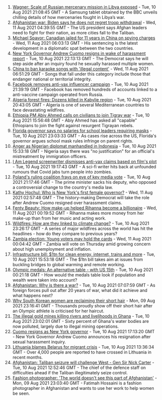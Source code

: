 1. [Wagner: Scale of Russian mercenary mission in Libya exposed](https://www.bbc.co.uk/news/world-africa-58009514) - Tue, 10 Aug 2021 21:08:45 GMT - A Samsung tablet obtained by the BBC unveils chilling details of how mercenaries fought in Libya’s war.
2. [Afghanistan war: Biden says he does not regret troop withdrawal](https://www.bbc.co.uk/news/world-asia-58167408) - Wed, 11 Aug 2021 04:39:55 GMT - The US president says Afghan leaders need to fight for their nation, as more cities fall to the Taliban.
3. [Michael Spavor: Canadian jailed for 11 years in China on spying charges](https://www.bbc.co.uk/news/world-asia-china-58168587) - Wed, 11 Aug 2021 06:03:13 GMT - His sentencing is the latest development in a diplomatic spat between the two countries.
4. [New York Governor Andrew Cuomo resigns in wake of harassment report](https://www.bbc.co.uk/news/world-us-canada-58164719) - Tue, 10 Aug 2021 22:13:13 GMT - The Democrat says he will step aside after an inquiry found he sexually harassed multiple women.
5. [China to ban karaoke songs with 'illegal content'](https://www.bbc.co.uk/news/world-asia-china-58168638) - Wed, 11 Aug 2021 06:51:29 GMT - Songs that fall under this category include those that endanger national or territorial integrity.
6. [Facebook removes anti-vax influencer campaign](https://www.bbc.co.uk/news/blogs-trending-58167339) - Tue, 10 Aug 2021 21:39:19 GMT - Facebook has removed hundreds of accounts linked to a anti-vaccine campaign operated from Russia.
7. [Algeria forest fires: Dozens killed in Kabylie region](https://www.bbc.co.uk/news/world-africa-58165169) - Tue, 10 Aug 2021 20:43:05 GMT - Algeria is one of several Mediterranean countries to face devastating wildfires.
8. [Ethiopia PM Abiy Ahmed calls on civilians to join Tigray war](https://www.bbc.co.uk/news/world-africa-58163641) - Tue, 10 Aug 2021 15:56:48 GMT - Abiy Ahmed has asked all "capable" Ethiopians to join the fight against resurgent Tigrayan rebels.
9. [Florida governor says no salaries for school leaders requiring masks](https://www.bbc.co.uk/news/world-us-canada-58162329) - Tue, 10 Aug 2021 23:03:33 GMT - As cases rise across the US, Florida's governor argues school mask rules infringe on parent rights.
10. [Anger as Nigerian diplomat manhandled in Indonesia](https://www.bbc.co.uk/news/world-africa-58159675) - Tue, 10 Aug 2021 15:33:18 GMT - Nigeria says there was "no justification" for an official's mistreatment by immigration officers.
11. [I Am Legend screenwriter dismisses anti-vax claims based on film's plot](https://www.bbc.co.uk/news/entertainment-arts-58164833) - Tue, 10 Aug 2021 19:17:43 GMT - A sci-fi writer hits back at unfounded rumours that Covid jabs turn people into zombies.
12. [Poland's ruling coalition frays on eve of key media vote](https://www.bbc.co.uk/news/world-europe-58164513) - Tue, 10 Aug 2021 21:17:46 GMT - The prime minister sacks his deputy, who opposed a controversial change to the country's media law.
13. [Kathy Hochul: Who is New York's first female governor?](https://www.bbc.co.uk/news/world-us-canada-58167825) - Wed, 11 Aug 2021 02:57:48 GMT - The history-making Democrat will take the role after Andrew Cuomo resigned over harassment claims.
14. [Fenty Beauty: How make-up helped Rihanna become a billionaire](https://www.bbc.co.uk/news/newsbeat-58084543) - Wed, 11 Aug 2021 00:19:52 GMT - Rihanna makes more money from her make-up than from her music and acting work.
15. [Wildfires: How are they linked to climate change?](https://www.bbc.co.uk/news/58159451) - Tue, 10 Aug 2021 23:26:17 GMT - A series of major wildfires across the world has hit the headlines - how do they compare to previous years?
16. [Zambia election: Young voters may hold the cards](https://www.bbc.co.uk/news/world-africa-58146384) - Wed, 11 Aug 2021 00:04:42 GMT - Zambia will vote on Thursday amid growing concern about high unemployment and inflation.
17. [Infrastructure bill: $1tn for clean energy, internet, trains and more](https://www.bbc.co.uk/news/world-us-canada-58152467) - Tue, 10 Aug 2021 15:53:18 GMT - The $1tn bill takes aim at issues from buckling bridges to global warming and remote working.
18. [Olympic medals: An alternative table - with US 15th](https://www.bbc.co.uk/news/world-us-canada-58143550) - Tue, 10 Aug 2021 00:21:18 GMT - How would the medals table look if population and wealth were taken into account?
19. [Afghanistan: Why is there a war?](https://www.bbc.co.uk/news/world-asia-49192495) - Tue, 10 Aug 2021 07:07:59 GMT - As foreign forces pull out after 20 years of war, what did it achieve and what happens next?
20. [Why South Korean women are reclaiming their short hair](https://www.bbc.co.uk/news/world-asia-58082355) - Mon, 09 Aug 2021 23:16:41 GMT - Thousands proudly show off their short hair after an Olympic athlete is criticised for her haircut.
21. [The illegal gold mines killing rivers and livelihoods in Ghana](https://www.bbc.co.uk/news/world-africa-58119653) - Tue, 10 Aug 2021 23:02:01 GMT - Sixty percent of Ghana's water bodies are now polluted, largely due to illegal mining operations.
22. [Cuomo resigns as New York governor](https://www.bbc.co.uk/news/world-us-canada-58165667) - Tue, 10 Aug 2021 17:13:20 GMT - New York Governor Andrew Cuomo announces his resignation after sexual harassment inquiry.
23. [Lithuania blames Belarus for migrant crisis](https://www.bbc.co.uk/news/world-europe-58121577) - Tue, 10 Aug 2021 13:36:34 GMT - Over 4,000 people are reported to have crossed in Lithuania in recent months.
24. [Afghanistan: Taliban seizure will challenge West - Gen Sir Nick Carter](https://www.bbc.co.uk/news/world-asia-58158658) - Tue, 10 Aug 2021 12:52:46 GMT - The chief of the defence staff on difficulties ahead if the Taliban illegitimately seize control.
25. [Fashion photographer: 'The world doesn't see this part of Afghanistan'](https://www.bbc.co.uk/news/world-asia-58147426) - Mon, 09 Aug 2021 23:03:40 GMT - Fatimah Hossaini is a fashion photographer in Afghanistan and wants to use her work to help women be seen.
